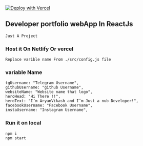 [![Deploy with Vercel](https://vercel.co/button)](https://vercel.co/new/project?template=https://github.com/aryanvikash/react-dev-portfolio)

## Developer portfolio webApp In ReactJs

    Just A Project

### Host it On Netlify Or vercel

    Replace varible name From ./src/config.js file

### variable Name

    tgUsername: "Telegram Username",
    githubUsername: "github Username",
    websiteName: "Website name that logo",
    heroHead: "Hi There !!",
    heroText: "I’m AryanVikash and I’m Just a nub Developer!",
    facebookUsername: "Facebook Username",
    instaUsername: "Instagram Username",
### Run it on local
    npm i
    npm start

